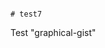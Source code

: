                                                                                                                                                                                                                                                     # test7
Test "graphical-gist"